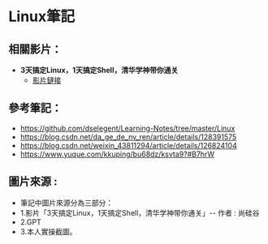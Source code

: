 # Linux筆記

## 相關影片：
- **3天搞定Linux，1天搞定Shell，清华学神带你通关**
  - [影片鏈接](https://www.bilibili.com/video/BV1WY4y1H7d3/?spm_id_from=333.337.search-card.all.click&vd_source=a6cbb8d6eb12bab9b5314690e3b03bd2)

## 參考筆記：
- https://github.com/dselegent/Learning-Notes/tree/master/Linux
- https://blog.csdn.net/da_ge_de_nv_ren/article/details/128391575
- https://blog.csdn.net/weixin_43811294/article/details/126824104
- https://www.yuque.com/kkuping/bu68dz/ksvta9?#B7hrW

## 圖片來源 :
 - 筆記中圖片來源分為三部分：
 - 1.影片「3天搞定Linux，1天搞定Shell，清华学神带你通关」-- 作者 : 尚硅谷
 - 2.GPT
 - 3.本人實操截圖。
